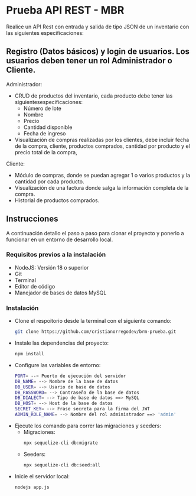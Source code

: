# Prueba API REST - MBR

Realice un API Rest con entrada y salida de tipo JSON de un inventario con las siguientes
especificaciones:

## Registro (Datos básicos) y login de usuarios. Los usuarios deben tener un rol Administrador o Cliente.

Administrador:

-   CRUD de productos del inventario, cada producto debe tener las siguientesespecificaciones:
    -   Número de lote
    -   Nombre
    -   Precio
    -   Cantidad disponible
    -   Fecha de ingreso
-   Visualización de compras realizadas por los clientes, debe incluir fecha de la compra, cliente, productos comprados, cantidad por producto y el precio total de la compra,

Cliente:

-   Módulo de compras, donde se puedan agregar 1 o varios productos y la cantidad por
    cada producto.
-   Visualización de una factura donde salga la información completa de la compra.
-   Historial de productos comprados.

## Instrucciones

A continuación detallo el paso a paso para clonar el proyecto y ponerlo a funcionar en un entorno de desarrollo local.

### Requisitos previos a la instalación

-   NodeJS: Versión 18 o superior
-   Git
-   Terminal
-   Editor de código
-   Manejador de bases de datos MySQL

### Instalación

-   Clone el respoitorio desde la terminal con el siguiente comando:
    ```bash
    git clone https://github.com/cristianorregodev/brm-prueba.git
    ```
-   Instale las dependencias del proyecto:
    ```bash
    npm install
    ```
-   Configure las variables de entorno:
    ```bash
    PORT= --> Puerto de ejecución del servidor
    DB_NAME= --> Nombre de la base de datos
    DB_USER= --> Usario de base de datos
    DB_PASSWORD= --> Contraseña de la base de datos
    DB_DIALECT= --> Tipo de base de datos ==> MySQL
    DB_HOST= --> Host de la base de datos
    SECRET_KEY= --> Frase secreta para la firma del JWT
    ADMIN_ROLE_NAME= --> Nombre del rol administrador ==> 'admin'
    ```
-   Ejecute los comando para correr las migraciones y seeders:
    -   Migraciones:
        ```bash
        npx sequelize-cli db:migrate
        ```
    -   Seeders:
        ```bash
        npx sequelize-cli db:seed:all
        ```
-   Inicie el servidor local:
    ```bash
    nodejs app.js
    ```
